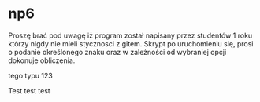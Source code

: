 # np6

Proszę brać pod uwagę iż program został napisany przez studentów 1 roku którzy nigdy nie mieli stycznosci z gitem.
Skrypt po uruchomieniu się, prosi o podanie określonego znaku oraz w zależności od wybraniej opcji dokonuje obliczenia.

tego typu
123

Test test test

